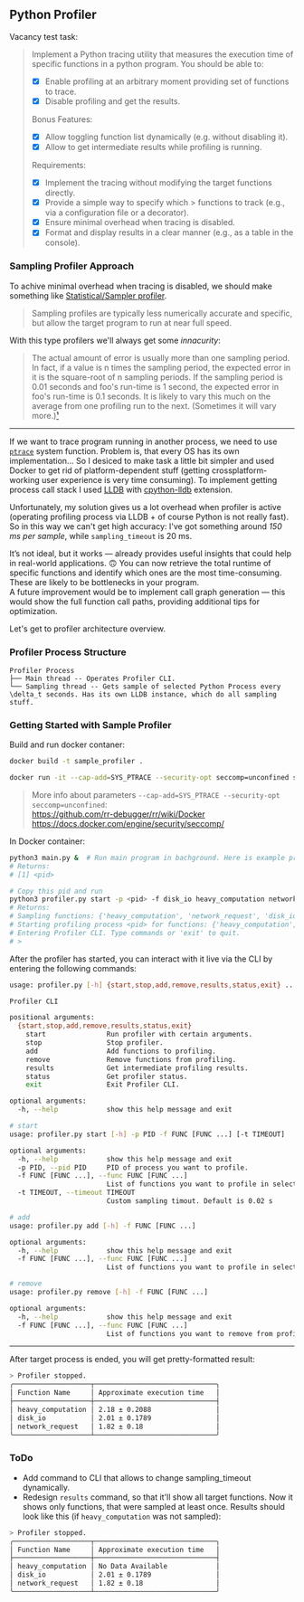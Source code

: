## Python Profiler

Vacancy test task:  

> Implement a Python tracing utility that measures the execution time of specific functions in a python program. You should be able to:
> - [x] Enable profiling at an arbitrary moment providing set of functions to trace.
> - [x] Disable profiling and get the results.
>
> Bonus Features:  
> - [x] Allow toggling function list dynamically (e.g. without disabling it).  
> - [x] Allow to get intermediate results while profiling is running.
> 
> Requirements:  
> - [x] Implement the tracing without modifying the target functions directly.  
> - [x] Provide a simple way to specify which > functions to track (e.g., via a configuration file or a decorator).  
> - [x] Ensure minimal overhead when tracing is disabled.  
> - [x] Format and display results in a clear manner (e.g., as a table in the console).


### Sampling Profiler Approach
To achive minimal overhead when tracing is disabled, we should make something like [Statistical/Sampler profiler](https://en.wikipedia.org/wiki/Profiling_(computer_programming)#Statistical_profilers).

> Sampling profiles are typically less numerically accurate and specific, but allow the target program to run at near full speed.

With this type profilers we'll always get some *innacurity*:

> The actual amount of error is usually more than one sampling period. In fact, if a value is n times the sampling period, the expected error in it is the square-root of n sampling periods. If the sampling period is 0.01 seconds and foo's run-time is 1 second, the expected error in foo's run-time is 0.1 seconds. It is likely to vary this much on the average from one profiling run to the next. (Sometimes it will vary more.)[¹](https://web.archive.org/web/20120529075000/http://www.cs.utah.edu/dept/old/texinfo/as/gprof.html#:~:text=The%20actual%20amount,will%20vary%20more.)

---

If we want to trace program running in another process, we need to use [`ptrace`](https://en.wikipedia.org/wiki/Ptrace) system function. Problem is, that every OS has its own implementation... So I desiced to make task a little bit simpler and used Docker to get rid of platform-dependent stuff (getting crossplatform-working user experience is very time consuming). To implement getting process call stack I used [LLDB](https://lldb.llvm.org/) with [cpython-lldb](https://github.com/malor/cpython-lldb) extension.  

Unfortunately, my solution gives us a lot overhead when profiler is active (operating profiling process via LLDB + of course Python is not really fast). So in this way we can't get high accuracy: I've got something around *150 ms per sample*, while `sampling_timeout` is 20 ms.  

It’s not ideal, but it works — already provides useful insights that could help in real-world applications. 🙃
You can now retrieve the total runtime of specific functions and identify which ones are the most time-consuming. These are likely to be bottlenecks in your program.  
A future improvement would be to implement call graph generation — this would show the full function call paths, providing additional tips for optimization.

Let's get to profiler architecture overview.

### Profiler Process Structure
```
Profiler Process
├── Main thread -- Operates Profiler CLI.
└── Sampling thread -- Gets sample of selected Python Process every \delta_t seconds. Has its own LLDB instance, which do all sampling stuff.
```

### Getting Started with Sample Profiler
Build and run docker contaner:
```bash
docker build -t sample_profiler .

docker run -it --cap-add=SYS_PTRACE --security-opt seccomp=unconfined sample_profiler
```
> More info about parameters `--cap-add=SYS_PTRACE --security-opt seccomp=unconfined`:  
https://github.com/rr-debugger/rr/wiki/Docker  
https://docs.docker.com/engine/security/seccomp/

In Docker container:
```bash
python3 main.py &  # Run main program in bachground. Here is example program.
# Returns:
# [1] <pid>

# Copy this pid and run
python3 profiler.py start -p <pid> -f disk_io heavy_computation network_request
# Returns:
# Sampling functions: {'heavy_computation', 'network_request', 'disk_io'}
# Starting profiling process <pid> for functions: {'heavy_computation', 'network_request', 'disk_io'}
# Entering Profiler CLI. Type commands or 'exit' to quit.
# > 
```

After the profiler has started, you can interact with it live via the CLI by entering the following commands:
```bash
usage: profiler.py [-h] {start,stop,add,remove,results,status,exit} ...

Profiler CLI

positional arguments:
  {start,stop,add,remove,results,status,exit}
    start               Run profiler with certain arguments.
    stop                Stop profiler.
    add                 Add functions to profiling.
    remove              Remove functions from profiling.
    results             Get intermediate profiling results.
    status              Get profiler status.
    exit                Exit Profiler CLI.

optional arguments:
  -h, --help            show this help message and exit
```

```bash
# start
usage: profiler.py start [-h] -p PID -f FUNC [FUNC ...] [-t TIMEOUT]

optional arguments:
  -h, --help            show this help message and exit
  -p PID, --pid PID     PID of process you want to profile.
  -f FUNC [FUNC ...], --func FUNC [FUNC ...]
                        List of functions you want to profile in selected Python process.
  -t TIMEOUT, --timeout TIMEOUT
                        Custom sampling timout. Default is 0.02 s
```

```bash
# add
usage: profiler.py add [-h] -f FUNC [FUNC ...]

optional arguments:
  -h, --help            show this help message and exit
  -f FUNC [FUNC ...], --func FUNC [FUNC ...]
                        List of functions you want to profile in selected Python process.
```

```bash
# remove
usage: profiler.py remove [-h] -f FUNC [FUNC ...]

optional arguments:
  -h, --help            show this help message and exit
  -f FUNC [FUNC ...], --func FUNC [FUNC ...]
                        List of functions you want to remove from profiling in selected Python process.
```

---

After target process is ended, you will get pretty-formatted result:
```bash
> Profiler stopped.
╭───────────────────┬──────────────────────────────╮
│ Function Name     │ Approximate execution time   │
├───────────────────┼──────────────────────────────┤
│ heavy_computation │ 2.18 ± 0.2088                │
│ disk_io           │ 2.01 ± 0.1789                │
│ network_request   │ 1.82 ± 0.18                  │
╰───────────────────┴──────────────────────────────╯
```

### ToDo
- Add command to CLI that allows to change sampling_timeout dynamically.
- Redesign `results` command, so that it'll show all target functions. Now it shows only functions, that were sampled at least once. Results should look like this (if `heavy_computation` was not sampled):
```bash
> Profiler stopped.
╭───────────────────┬──────────────────────────────╮
│ Function Name     │ Approximate execution time   │
├───────────────────┼──────────────────────────────┤
│ heavy_computation │ No Data Available            │
│ disk_io           │ 2.01 ± 0.1789                │
│ network_request   │ 1.82 ± 0.18                  │
╰───────────────────┴──────────────────────────────╯
```
